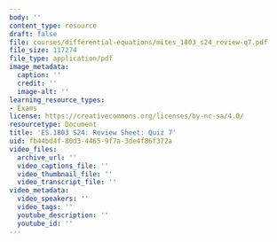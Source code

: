```yaml
---
body: ''
content_type: resource
draft: false
file: courses/differential-equations/mites_1803_s24_review-q7.pdf
file_size: 117274
file_type: application/pdf
image_metadata:
  caption: ''
  credit: ''
  image-alt: ''
learning_resource_types:
- Exams
license: https://creativecommons.org/licenses/by-nc-sa/4.0/
resourcetype: Document
title: 'ES.1803 S24: Review Sheet: Quiz 7'
uid: fb44bd4f-80d3-4465-9f7a-3de4f86f372a
video_files:
  archive_url: ''
  video_captions_file: ''
  video_thumbnail_file: ''
  video_transcript_file: ''
video_metadata:
  video_speakers: ''
  video_tags: ''
  youtube_description: ''
  youtube_id: ''
---
```

